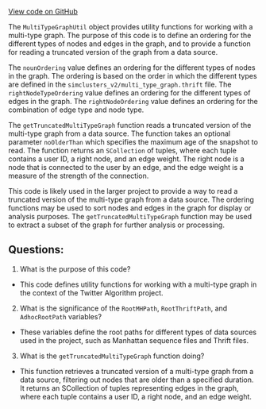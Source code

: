 [View code on GitHub](https://github.com/misbahsy/the-algorithm/src/scala/com/twitter/simclusters_v2/scio/multi_type_graph/common/MultiTypeGraphUtil.scala)

The `MultiTypeGraphUtil` object provides utility functions for working with a multi-type graph. The purpose of this code is to define an ordering for the different types of nodes and edges in the graph, and to provide a function for reading a truncated version of the graph from a data source.

The `nounOrdering` value defines an ordering for the different types of nodes in the graph. The ordering is based on the order in which the different types are defined in the `simclusters_v2/multi_type_graph.thrift` file. The `rightNodeTypeOrdering` value defines an ordering for the different types of edges in the graph. The `rightNodeOrdering` value defines an ordering for the combination of edge type and node type.

The `getTruncatedMultiTypeGraph` function reads a truncated version of the multi-type graph from a data source. The function takes an optional parameter `noOlderThan` which specifies the maximum age of the snapshot to read. The function returns an `SCollection` of tuples, where each tuple contains a user ID, a right node, and an edge weight. The right node is a node that is connected to the user by an edge, and the edge weight is a measure of the strength of the connection.

This code is likely used in the larger project to provide a way to read a truncated version of the multi-type graph from a data source. The ordering functions may be used to sort nodes and edges in the graph for display or analysis purposes. The `getTruncatedMultiTypeGraph` function may be used to extract a subset of the graph for further analysis or processing.
## Questions: 
 1. What is the purpose of this code?
- This code defines utility functions for working with a multi-type graph in the context of the Twitter Algorithm project.

2. What is the significance of the `RootMHPath`, `RootThriftPath`, and `AdhocRootPath` variables?
- These variables define the root paths for different types of data sources used in the project, such as Manhattan sequence files and Thrift files.

3. What is the `getTruncatedMultiTypeGraph` function doing?
- This function retrieves a truncated version of a multi-type graph from a data source, filtering out nodes that are older than a specified duration. It returns an SCollection of tuples representing edges in the graph, where each tuple contains a user ID, a right node, and an edge weight.